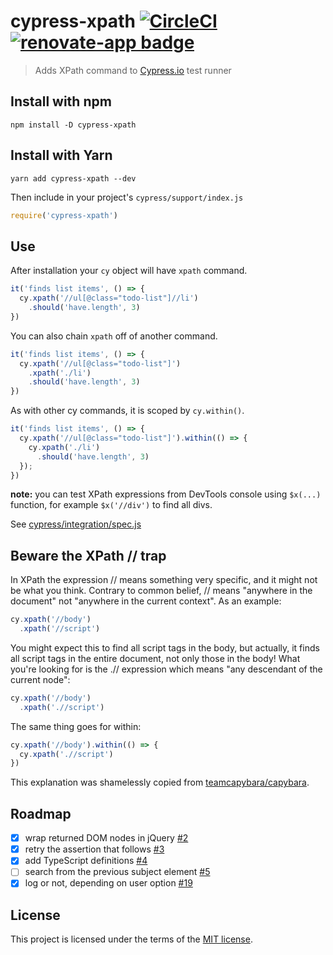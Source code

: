# cypress-xpath [![CircleCI](https://circleci.com/gh/cypress-io/cypress-xpath.svg?style=svg&circle-token=c1c1eb7da56fcc8a49b96e7155161728987f9878)](https://circleci.com/gh/cypress-io/cypress-xpath) [![renovate-app badge][renovate-badge]][renovate-app]

> Adds XPath command to [Cypress.io](https://www.cypress.io) test runner

## Install with npm

```shell
npm install -D cypress-xpath
```
## Install with Yarn

```shell
yarn add cypress-xpath --dev
```

Then include in your project's `cypress/support/index.js`

```js
require('cypress-xpath')
```

## Use

After installation your `cy` object will have `xpath` command.

```js
it('finds list items', () => {
  cy.xpath('//ul[@class="todo-list"]//li')
    .should('have.length', 3)
})
```

You can also chain `xpath` off of another command.

```js
it('finds list items', () => {
  cy.xpath('//ul[@class="todo-list"]')
    .xpath('./li')
    .should('have.length', 3)
})
```

As with other cy commands, it is scoped by `cy.within()`.

```js
it('finds list items', () => {
  cy.xpath('//ul[@class="todo-list"]').within(() => {
    cy.xpath('./li')
      .should('have.length', 3)
  });
})
```

**note:** you can test XPath expressions from DevTools console using `$x(...)` function, for example `$x('//div')` to find all divs.

See [cypress/integration/spec.js](cypress/integration/spec.js)

## Beware the XPath // trap

In XPath the expression // means something very specific, and it might not be what you think. Contrary to common belief, // means "anywhere in the document" not "anywhere in the current context". As an example:

```js
cy.xpath('//body')
  .xpath('//script')
```

You might expect this to find all script tags in the body, but actually, it finds all script tags in the entire document, not only those in the body! What you're looking for is the .// expression which means "any descendant of the current node":

```js
cy.xpath('//body')
  .xpath('.//script')
```

The same thing goes for within:

```js
cy.xpath('//body').within(() => {
  cy.xpath('.//script')
})
```

This explanation was shamelessly copied from [teamcapybara/capybara][capybara-xpath-trap].

## Roadmap

- [x] wrap returned DOM nodes in jQuery [#2](https://github.com/cypress-io/cypress-xpath/issues/2)
- [x] retry the assertion that follows [#3](https://github.com/cypress-io/cypress-xpath/issues/3)
- [x] add TypeScript definitions [#4](https://github.com/cypress-io/cypress-xpath/issues/4)
- [ ] search from the previous subject element [#5](https://github.com/cypress-io/cypress-xpath/issues/5)
- [x] log or not, depending on user option [#19](https://github.com/cypress-io/cypress-xpath/issues/19)

## License

This project is licensed under the terms of the [MIT license](/LICENSE.md).

[renovate-badge]: https://img.shields.io/badge/renovate-app-blue.svg
[renovate-app]: https://renovateapp.com/
[capybara-xpath-trap]: https://github.com/teamcapybara/capybara/tree/3.18.0#beware-the-xpath--trap
